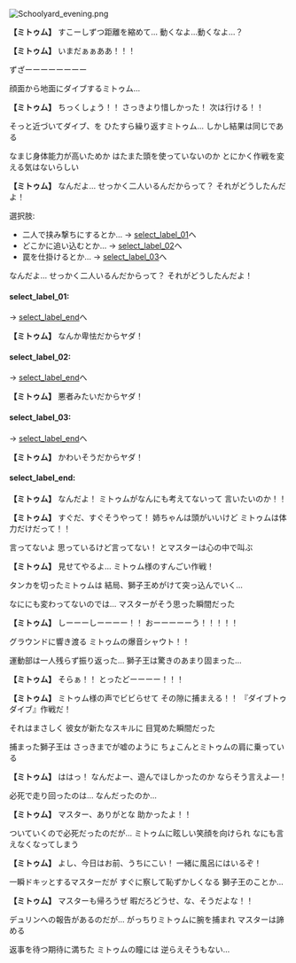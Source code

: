 
![Schoolyard_evening.png](../images/backgrounds/Schoolyard_evening.png)

**【ミトゥム】**
すこーしずつ距離を縮めて…
動くなよ…動くなよ…？

**【ミトゥム】**
いまだぁぁああ！！！

ずざーーーーーーーー

顔面から地面にダイブするミトゥム…

**【ミトゥム】**
ちっくしょう！！
さっきより惜しかった！
次は行ける！！

そっと近づいてダイブ、を
ひたすら繰り返すミトゥム…
しかし結果は同じである

なまじ身体能力が高いためか
はたまた頭を使っていないのか
とにかく作戦を変える気はないらしい

**【ミトゥム】**
なんだよ…
せっかく二人いるんだからって？
それがどうしたんだよ！

選択肢:
- 二人で挟み撃ちにするとか… → [select_label_01](#select_label_01)へ
- どこかに追い込むとか… → [select_label_02](#select_label_02)へ
- 罠を仕掛けるとか… → [select_label_03](#select_label_03)へ

なんだよ…
せっかく二人いるんだからって？
それがどうしたんだよ！

#### select_label_01:
 → [select_label_end](#select_label_end)へ

**【ミトゥム】**
なんか卑怯だからヤダ！

#### select_label_02:
 → [select_label_end](#select_label_end)へ

**【ミトゥム】**
悪者みたいだからヤダ！

#### select_label_03:
 → [select_label_end](#select_label_end)へ

**【ミトゥム】**
かわいそうだからヤダ！

#### select_label_end:

**【ミトゥム】**
なんだよ！
ミトゥムがなんにも考えてないって
言いたいのか！！

**【ミトゥム】**
すぐだ、すぐそうやって！
姉ちゃんは頭がいいけど
ミトゥムは体力だけだって！！

言ってないよ
思っているけど言ってない！
とマスターは心の中で叫ぶ

**【ミトゥム】**
見せてやるよ…
ミトゥム様のすんごい作戦！

タンカを切ったミトゥムは
結局、獅子王めがけて突っ込んでいく…

なににも変わってないのでは…
マスターがそう思った瞬間だった

**【ミトゥム】**
しーーーしーーーー！！
おーーーーーう！！！！！

グラウンドに響き渡る
ミトゥムの爆音シャウト！！

運動部は一人残らず振り返った…
獅子王は驚きのあまり固まった…

**【ミトゥム】**
そらぁ！！
とったどーーーー！！！

**【ミトゥム】**
ミトゥム様の声でビビらせて
その隙に捕まえる！！
『ダイブトゥダイブ』作戦だ！

それはまさしく
彼女が新たなスキルに
目覚めた瞬間だった

捕まった獅子王は
さっきまでが嘘のように
ちょこんとミトゥムの肩に乗っている

**【ミトゥム】**
ははっ！
なんだよー、遊んでほしかったのか
ならそう言えよ―！

必死で走り回ったのは…
なんだったのか…

**【ミトゥム】**
マスター、ありがとな
助かったよ！！

ついていくので必死だったのだが…
ミトゥムに眩しい笑顔を向けられ
なにも言えなくなってしまう

**【ミトゥム】**
よし、今日はお前、うちにこい！
一緒に風呂にはいるぞ！

一瞬ドキッとするマスターだが
すぐに察して恥ずかしくなる
獅子王のことか…

**【ミトゥム】**
マスターも帰ろうぜ
暇だろどうせ、な、そうだよな！！

デュリンへの報告があるのだが…
がっちりミトゥムに腕を捕まれ
マスターは諦める

返事を待つ期待に満ちた
ミトゥムの瞳には
逆らえそうもない…